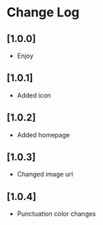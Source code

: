 # Change Log

## [1.0.0]

- Enjoy

## [1.0.1]

- Added icon

## [1.0.2]

- Added homepage

## [1.0.3]

- Changed image url

## [1.0.4]

- Punctuation color changes
